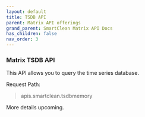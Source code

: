 ```yaml
---
layout: default
title: TSDB API
parent: Matrix API offerings
grand_parent: SmartClean Matrix API Docs
has_children: false
nav_order: 3
---
```


[comment]: <> (IMPORTANT: The Request details below are temporary stubs. Obtain the actual details and update the details below)

### Matrix TSDB API
This API allows you to query the time series database. 

Request Path:

> apis.smartclean.tsdbmemory

More details upcoming.
